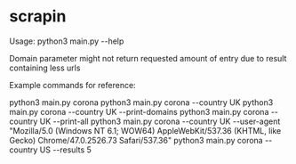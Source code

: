 # scrapin

Usage: python3 main.py --help

Domain parameter might not return requested amount of entry due to result containing less urls

Example commands for reference:

python3 main.py corona
python3 main.py corona --country UK
python3 main.py corona --country UK --print-domains
python3 main.py corona --country UK --print-all
python3 main.py corona --country UK --user-agent "Mozilla/5.0 (Windows NT 6.1; WOW64) AppleWebKit/537.36 (KHTML, like Gecko) Chrome/47.0.2526.73 Safari/537.36"
python3 main.py corona --country US --results 5